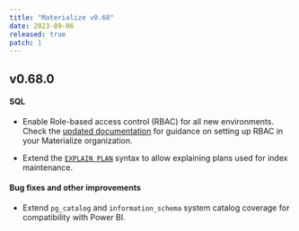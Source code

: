 ```yaml
---
title: "Materialize v0.68"
date: 2023-09-06
released: true
patch: 1
---
```


## v0.68.0

[//]: # "NOTE(morsapaes) v0.68 includes a first version of the COMMENT ON syntax
released behind a feature flag."

#### SQL

* Enable Role-based access control (RBAC) for all new environments. Check the
  [updated documentation](/manage/access-control/) for guidance on setting up
  RBAC in your Materialize organization.

* Extend the [`EXPLAIN PLAN`](/sql/explain-plan/) syntax to allow explaining
  plans used for index maintenance.

#### Bug fixes and other improvements

* Extend `pg_catalog` and `information_schema` system catalog coverage for
  compatibility with Power BI.
